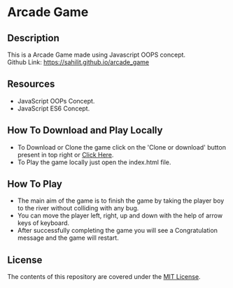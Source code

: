 # Arcade Game

## Description

This is a Arcade Game made using Javascript OOPS concept.<br>
Github Link: https://sahilit.github.io/arcade_game <br>

## Resources

- JavaScript OOPs Concept.
- JavaScript ES6 Concept.

## How To Download and Play Locally
- To Download or Clone the game click on the 'Clone or download' button present in top right or [Click Here](https://codeload.github.com/sahilit/arcade_game/zip/master).
- To Play the game locally just open the index.html file.

## How To Play

- The main aim of the game is to finish the game by taking the player boy to the river without colliding with any bug.
- You can move the player left, right, up and down with the help of arrow keys of keyboard.
- After successfully completing the game you will see a Congratulation message and the game will restart.

## License

The contents of this repository are covered under the [MIT License](LICENSE).

